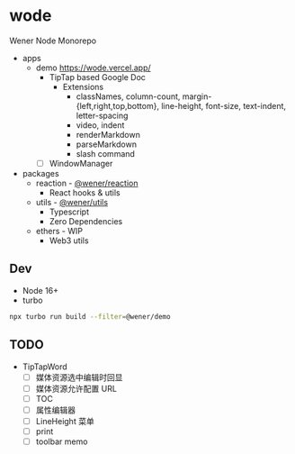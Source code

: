 # wode

Wener Node Monorepo

- apps
  - demo https://wode.vercel.app/
    - TipTap based Google Doc
      - Extensions
        - classNames, column-count, margin-{left,right,top,bottom}, line-height, font-size, text-indent, letter-spacing
        - video, indent
        - renderMarkdown
        - parseMarkdown
        - slash command
    - [ ] WindowManager
- packages
  - reaction - [@wener/reaction](https://www.npmjs.com/package/@wener/reaction)
    - React hooks & utils
  - utils - [@wener/utils](https://www.npmjs.com/package/@wener/utils)
    - Typescript
    - Zero Dependencies
  - ethers - WIP
    - Web3 utils

## Dev

- Node 16+
- turbo

```bash
npx turbo run build --filter=@wener/demo
```

## TODO

- TipTapWord
  - [ ] 媒体资源选中编辑时回显
  - [ ] 媒体资源允许配置 URL
  - [ ] TOC
  - [ ] 属性编辑器
  - [ ] LineHeight 菜单
  - [ ] print
  - [ ] toolbar memo
